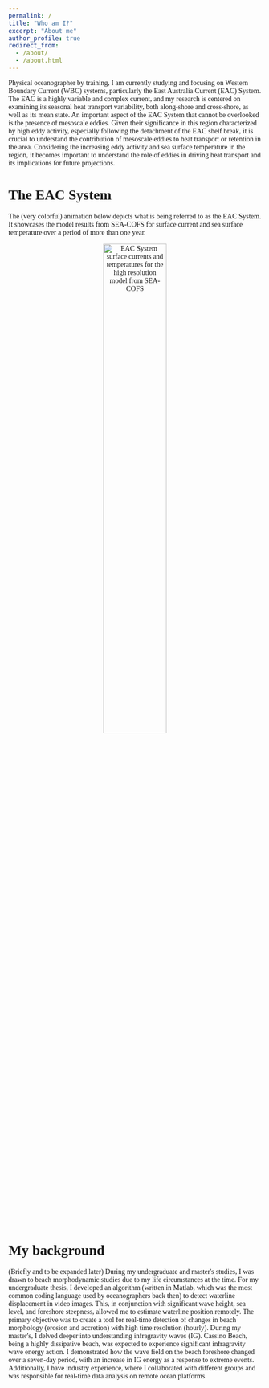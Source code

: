 ```yaml
---
permalink: /
title: "Who am I?"
excerpt: "About me"
author_profile: true
redirect_from: 
  - /about/
  - /about.html
---
```


<span style="font-family:Garamond">
Physical oceanographer by training, I am currently studying and focusing on Western Boundary Current (WBC) systems, particularly the East Australia Current (EAC) System. The EAC is a highly variable and complex current, and my research is centered on examining its seasonal heat transport variability, both along-shore and cross-shore, as well as its mean state. An important aspect of the EAC System that cannot be overlooked is the presence of mesoscale eddies.

<span style="font-family:Garamond">
Given their significance in this region characterized by high eddy activity, especially following the detachment of the EAC shelf break, it is crucial to understand the contribution of mesoscale eddies to heat transport or retention in the area. Considering the increasing eddy activity and sea surface temperature in the region, it becomes important to understand the role of eddies in driving heat transport and its implications for future projections.

# The EAC System
<span style="font-family:Garamond">
The (very colorful)  animation below depicts what is being referred to as the EAC System. It showcases the model results from SEA-COFS for surface current and sea surface temperature over a period of more than one year.

<p align="center">
  <img src="/images/EAC-ROMSv3_SST_SFCcurrents.gif" alt="EAC System surface currents and temperatures for the high resolution model from SEA-COFS" style="width:50%;
  text-align:center"/>
</p>


# My background
<span style="font-family:Garamond">
(Briefly and to be expanded later)

<span style="font-family:Garamond">
During my undergraduate and master's studies, I was drawn to beach morphodynamic studies due to my life circumstances at the time.

<span style="font-family:Garamond">
For my undergraduate thesis, I developed an algorithm (written in Matlab, which was the most common coding language used by oceanographers back then) to detect waterline displacement in video images. This, in conjunction with significant wave height, sea level, and foreshore steepness, allowed me to estimate waterline position remotely. The primary objective was to create a tool for real-time detection of changes in beach morphology (erosion and accretion) with high time resolution (hourly).

<span style="font-family:Garamond">
During my master's, I delved deeper into understanding infragravity waves (IG). Cassino Beach, being a highly dissipative beach, was expected to experience significant infragravity wave energy action. I demonstrated how the wave field on the beach foreshore changed over a seven-day period, with an increase in IG energy as a response to extreme events.

<span style="font-family:Garamond">
Additionally, I have industry experience, where I collaborated with different groups and was responsible for real-time data analysis on remote ocean platforms.